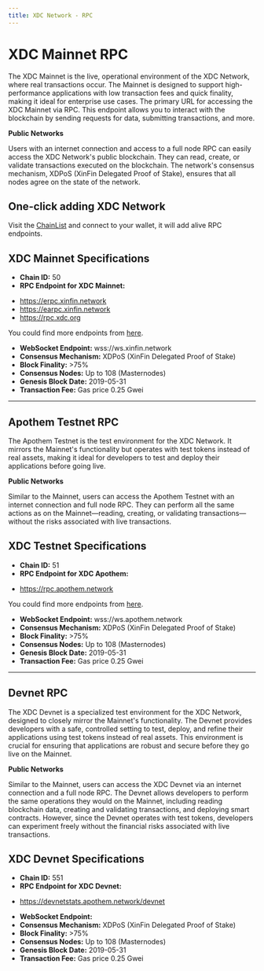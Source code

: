 ```yaml
---
title: XDC Network - RPC
---
```


# XDC Mainnet RPC
The XDC Mainnet is the live, operational environment of the XDC Network, where real transactions occur. The Mainnet is designed to support high-performance applications with low transaction fees and quick finality, making it ideal for enterprise use cases. The primary URL for accessing the XDC Mainnet via RPC. This endpoint allows you to interact with the blockchain by sending requests for data, submitting transactions, and more.

**Public Networks**

Users with an internet connection and access to a full node RPC can easily access the XDC Network's public blockchain. They can read, create, or validate transactions executed on the blockchain. The network's consensus mechanism, XDPoS (XinFin Delegated Proof of Stake), ensures that all nodes agree on the state of the network.

## One-click adding XDC Network
Visit the [ChainList](https://chainlist.org/chain/50) and connect to your wallet, it will add alive RPC endpoints.

## XDC Mainnet Specifications
- **Chain ID:** 50
- **RPC Endpoint for XDC Mainnet:**
* https://erpc.xinfin.network
* https://earpc.xinfin.network
* https://rpc.xdc.org

You could find more endpoints from [here](https://chainlist.org/chain/50).

- **WebSocket Endpoint:** wss://ws.xinfin.network
- **Consensus Mechanism:** XDPoS (XinFin Delegated Proof of Stake)
- **Block Finality:** >75%
- **Consensus Nodes:** Up to 108 (Masternodes)
- **Genesis Block Date:** 2019-05-31
- **Transaction Fee:** Gas price 0.25 Gwei

-----------

## Apothem Testnet RPC
The Apothem Testnet is the test environment for the XDC Network. It mirrors the Mainnet's functionality but operates with test tokens instead of real assets, making it ideal for developers to test and deploy their applications before going live.

**Public Networks**

Similar to the Mainnet, users can access the Apothem Testnet with an internet connection and full node RPC. They can perform all the same actions as on the Mainnet—reading, creating, or validating transactions—without the risks associated with live transactions.

## XDC Testnet Specifications
- **Chain ID:** 51
- **RPC Endpoint for XDC Apothem:** 
* https://rpc.apothem.network

You could find more endpoints from [here](https://chainlist.org/chain/51).

- **WebSocket Endpoint:** wss://ws.apothem.network
- **Consensus Mechanism:** XDPoS (XinFin Delegated Proof of Stake)
- **Block Finality:** >75%
- **Consensus Nodes:** Up to 108 (Masternodes)
- **Genesis Block Date:** 2019-05-31
- **Transaction Fee:** Gas price 0.25 Gwei

-----------

## Devnet RPC

The XDC Devnet is a specialized test environment for the XDC Network, designed to closely mirror the Mainnet's functionality. The Devnet provides developers with a safe, controlled setting to test, deploy, and refine their applications using test tokens instead of real assets. This environment is crucial for ensuring that applications are robust and secure before they go live on the Mainnet.

**Public Networks**

Similar to the Mainnet, users can access the XDC Devnet via an internet connection and a full node RPC. The Devnet allows developers to perform the same operations they would on the Mainnet, including reading blockchain data, creating and validating transactions, and deploying smart contracts. However, since the Devnet operates with test tokens, developers can experiment freely without the financial risks associated with live transactions.

## XDC Devnet Specifications
- **Chain ID:** 551
- **RPC Endpoint for XDC Devnet:** 
* https://devnetstats.apothem.network/devnet

- **WebSocket Endpoint:** 
- **Consensus Mechanism:** XDPoS (XinFin Delegated Proof of Stake)
- **Block Finality:** >75%
- **Consensus Nodes:** Up to 108 (Masternodes)
- **Genesis Block Date:** 2019-05-31
- **Transaction Fee:** Gas price 0.25 Gwei

